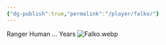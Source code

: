```yaml
---
{"dg-publish":true,"permalink":"/player/falko/"}
---
```



Ranger
Human
... Years
![Falko.webp](/img/user/Pictures/Falko.webp)